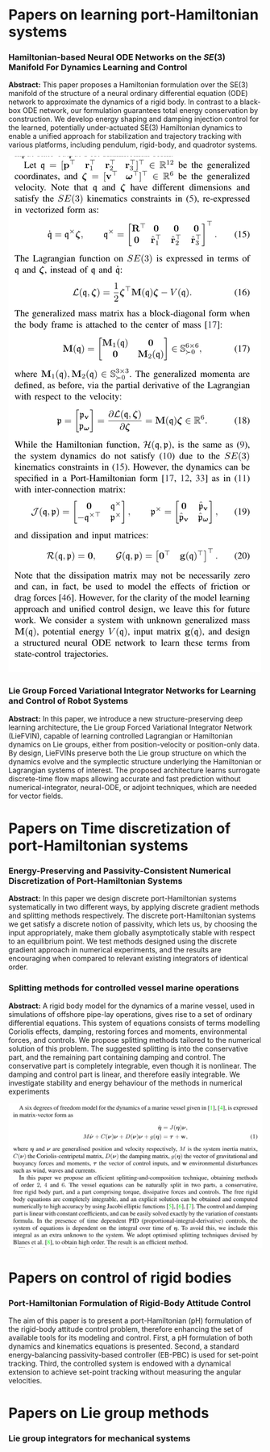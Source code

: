 

# Papers on learning port-Hamiltonian systems

### Hamiltonian-based Neural ODE Networks on the $SE(3)$ Manifold For Dynamics Learning and Control

**Abstract:** This paper proposes a Hamiltonian formulation over the SE(3) manifold of the structure of a neural ordinary differential equation (ODE) network to approximate the dynamics of a rigid body. In contrast to a black-box ODE network, our formulation guarantees total energy conservation by construction. We develop energy shaping and damping injection control for the learned, potentially under-actuated SE(3) Hamiltonian dynamics to enable a unified approach for stabilization and trajectory tracking with various platforms, including pendulum, rigid-body, and quadrotor systems.


![Alt text](image.png)



### Lie Group Forced Variational Integrator Networks for Learning and Control of Robot Systems

**Abstract:** In this paper, we introduce a new structure-preserving deep learning architecture, the Lie group Forced Variational Integrator Network (LieFVIN), capable of learning controlled Lagrangian or Hamiltonian dynamics on Lie groups, either from position-velocity or position-only data. By design, LieFVINs preserve both the Lie group structure on which the dynamics evolve and the symplectic structure underlying the Hamiltonian or Lagrangian systems of interest. The proposed architecture learns surrogate discrete-time flow maps allowing accurate and fast prediction without numerical-integrator, neural-ODE, or adjoint techniques, which are needed for vector fields.






# Papers on Time discretization of port-Hamiltonian systems


### Energy-Preserving and Passivity-Consistent Numerical Discretization of Port-Hamiltonian Systems

**Abstract:** In this paper we design discrete port-Hamiltonian systems systematically in two different ways, by applying discrete gradient methods and splitting methods respectively. The discrete port-Hamiltonian systems we get satisfy a discrete notion of passivity, which lets us, by choosing the input appropriately, make them globally asymptotically stable with respect to an equilibrium point. We test methods designed using the discrete gradient approach in numerical experiments, and the results are encouraging when compared to relevant existing integrators of identical order.




### Splitting methods for controlled vessel marine operations 

**Abstract:** A rigid body model for the dynamics of a marine vessel, used in simulations of offshore pipe-lay operations, gives rise to a set of ordinary differential equations. This system of equations consists of terms modelling Coriolis effects, damping, restoring forces and moments, environmental forces, and controls. We propose splitting methods tailored to the numerical solution of this problem. The suggested splitting is into the conservative part, and the remaining part containing damping and control. The conservative part is completely integrable, even though it is nonlinear. The damping and control part is linear, and therefore easily integrable. We investigate stability and energy behaviour of the methods in numerical experiments

![Alt text](image-1.png)



# Papers on control of rigid bodies 

### Port-Hamiltonian Formulation of Rigid-Body Attitude Control

The aim of this paper is to present a port-Hamiltonian (pH) formulation of the rigid-body attitude control problem, therefore enhancing the set of available tools for its modeling and control. First, a pH formulation of both dynamics and kinematics equations is presented. Second, a standard energy-balancing passivity-based controller (EB-PBC) is used for set-point tracking. Third, the controlled system is endowed with a dynamical extension to achieve set-point tracking without measuring the angular velocities. 




# Papers on Lie group methods

### Lie group integrators for mechanical systems 


